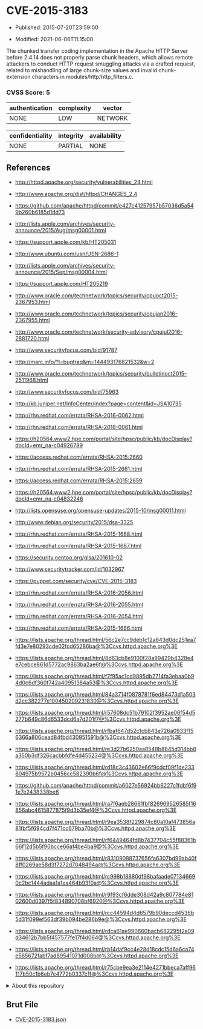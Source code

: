 # CVE-2015-3183

- Published: 2015-07-20T23:59:00

- Modified: 2021-06-06T11:15:00

The chunked transfer coding implementation in the Apache HTTP Server before 2.4.14 does not properly parse chunk headers, which allows remote attackers to conduct HTTP request smuggling attacks via a crafted request, related to mishandling of large chunk-size values and invalid chunk-extension characters in modules/http/http_filters.c.

### CVSS Score: **5**

| authentication | complexity | vector |
| --- | --- | --- |
| NONE | LOW | NETWORK |

| confidentiality | integrity | availability |
| --- | --- | --- |
| NONE | PARTIAL | NONE |

## References

* http://httpd.apache.org/security/vulnerabilities_24.html

* http://www.apache.org/dist/httpd/CHANGES_2.4

* https://github.com/apache/httpd/commit/e427c41257957b57036d5a549b260b6185d1dd73

* http://lists.apple.com/archives/security-announce/2015/Aug/msg00001.html

* https://support.apple.com/kb/HT205031

* http://www.ubuntu.com/usn/USN-2686-1

* http://lists.apple.com/archives/security-announce/2015/Sep/msg00004.html

* https://support.apple.com/HT205219

* http://www.oracle.com/technetwork/topics/security/cpuoct2015-2367953.html

* http://www.oracle.com/technetwork/topics/security/cpujan2016-2367955.html

* http://www.oracle.com/technetwork/security-advisory/cpujul2016-2881720.html

* http://www.securityfocus.com/bid/91787

* http://marc.info/?l=bugtraq&m=144493176821532&w=2

* http://www.oracle.com/technetwork/topics/security/bulletinoct2015-2511968.html

* http://www.securityfocus.com/bid/75963

* http://kb.juniper.net/InfoCenter/index?page=content&id=JSA10735

* http://rhn.redhat.com/errata/RHSA-2016-0062.html

* http://rhn.redhat.com/errata/RHSA-2016-0061.html

* https://h20564.www2.hpe.com/portal/site/hpsc/public/kb/docDisplay?docId=emr_na-c04926789

* https://access.redhat.com/errata/RHSA-2015:2660

* http://rhn.redhat.com/errata/RHSA-2015-2661.html

* https://access.redhat.com/errata/RHSA-2015:2659

* https://h20564.www2.hpe.com/portal/site/hpsc/public/kb/docDisplay?docId=emr_na-c04832246

* http://lists.opensuse.org/opensuse-updates/2015-10/msg00011.html

* http://www.debian.org/security/2015/dsa-3325

* http://rhn.redhat.com/errata/RHSA-2015-1668.html

* http://rhn.redhat.com/errata/RHSA-2015-1667.html

* https://security.gentoo.org/glsa/201610-02

* http://www.securitytracker.com/id/1032967

* https://puppet.com/security/cve/CVE-2015-3183

* http://rhn.redhat.com/errata/RHSA-2016-2056.html

* http://rhn.redhat.com/errata/RHSA-2016-2055.html

* http://rhn.redhat.com/errata/RHSA-2016-2054.html

* http://rhn.redhat.com/errata/RHSA-2015-1666.html

* https://lists.apache.org/thread.html/56c2e7cc9deb1c12a843d0dc251ea7fd3e7e80293cde02fcd65286ba@%3Ccvs.httpd.apache.org%3E

* https://lists.apache.org/thread.html/8d63cb8e9100f28a99429b4328e4e7cebce861d5772ac9863ba2ae6f@%3Ccvs.httpd.apache.org%3E

* https://lists.apache.org/thread.html/f7f95ac1cd9895db2714fa3ebaa0b94d0c6df360f742a40951384a53@%3Ccvs.httpd.apache.org%3E

* https://lists.apache.org/thread.html/84a3714f0878781f6ed84473d1a503d2cc382277e100450209231830@%3Ccvs.httpd.apache.org%3E

* https://lists.apache.org/thread.html/r57608dc51b79102f3952ae06f54d5277b649c86d6533dcd6a7d201f7@%3Ccvs.httpd.apache.org%3E

* https://lists.apache.org/thread.html/rfbaf647d52c1cb843e726a0933f156366a806cead84fbd430951591b@%3Ccvs.httpd.apache.org%3E

* https://lists.apache.org/thread.html/re3d27b6250aa8548b8845d314bb8a350b3df326cacbbfdfe4d455234@%3Ccvs.httpd.apache.org%3E

* https://lists.apache.org/thread.html/rd18c3c43602e66f9cdcf09f1de233804975b9572b0456cc582390b6f@%3Ccvs.httpd.apache.org%3E

* https://github.com/apache/httpd/commit/a6027e56924bb6227c1fdbf6f91e7e2438338be6

* https://lists.apache.org/thread.html/ra7f6aeb28661fbf826969526585f16856abc4615877875f9d3b35ef4@%3Ccvs.httpd.apache.org%3E

* https://lists.apache.org/thread.html/r9ea3538f229874c80a10af473856a81fbf5f694cd7f471cc679ba70b@%3Ccvs.httpd.apache.org%3E

* https://lists.apache.org/thread.html/rf6449464fd8b7437704c55f88361b66f12d5b5f90bcce66af4be4ba9@%3Ccvs.httpd.apache.org%3E

* https://lists.apache.org/thread.html/r83109088737656fa6307bd99ab40f8ff0269ae58d3f7272d7048494a@%3Ccvs.httpd.apache.org%3E

* https://lists.apache.org/thread.html/rc998b18880df98bafaade071346690c2bc1444adaa1a1ea464b93f0a@%3Ccvs.httpd.apache.org%3E

* https://lists.apache.org/thread.html/r9f93cf6dde308d42a9c807784e8102600d0397f5f834890708bf6920@%3Ccvs.httpd.apache.org%3E

* https://lists.apache.org/thread.html/rcc44594d4d6579b90deccd4536b5d31f099ef563df39b094be286b9e@%3Ccvs.httpd.apache.org%3E

* https://lists.apache.org/thread.html/rdca61ae990660bacb682295f2a09d34612b7bb5f457577fe17f4d064@%3Ccvs.httpd.apache.org%3E

* https://lists.apache.org/thread.html/rb14daf9cc4e28d18cdc15d6a6ca74e565672fabf7ad89541071d008b@%3Ccvs.httpd.apache.org%3E

* https://lists.apache.org/thread.html/r75cbe9ea3e2114e4271bbeca7aff96117b50c1b6eb7c4772b0337c1f@%3Ccvs.httpd.apache.org%3E

<details>
<summary>About this repository</summary> 

  This repository is part of the project [Live Hack CVE](https://github.com/Live-Hack-CVE). Main website can be found [www.live-hack.org](https://www.live-hack.org) 
  
  Made by [Sn0wAlice](https://github.com/Sn0wAlice) for the people that care about security and need to have a feed of the latest CVEs. Hope you enjoy it, don't forget to star the repo and follow me on [Twitter](https://twitter.com/Sn0wAlice) and [Github](https://github.com/Sn0wAlice). And that is my [personnal website](https://www.alice-snow.me/)

  - [Home Page](https://github.com/Live-Hack-CVE)
  - [Framework](https://github.com/Live-Hack-CVE/cve-framework)
  - [CVE database](https://github.com/Live-Hack-CVE/full_database)
  - [Changelog](https://github.com/Live-Hack-CVE/Changelog)
</details>

## Brut File

* [CVE-2015-3183.json](https://raw.githubusercontent.com/Live-Hack-CVE/full_database/main/cves/2015/CVE-2015-3183.json)

